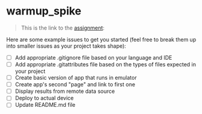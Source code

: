 # warmup_spike

> This is the link to the [assignment](http://www.cs.duke.edu/courses/compsci408/current/assign/warmup.php):

Here are some example issues to get you started (feel free to break them up into smaller issues as your project takes shape):
- [ ] Add appropriate .gitignore file based on your language and IDE
- [ ] Add appropriate .gitattributes file based on the types of files expected in your project
- [ ] Create basic version of app that runs in emulator
- [ ] Create app's second "page" and link to first one
- [ ] Display results from remote data source
- [ ] Deploy to actual device
- [ ] Update README.md file
